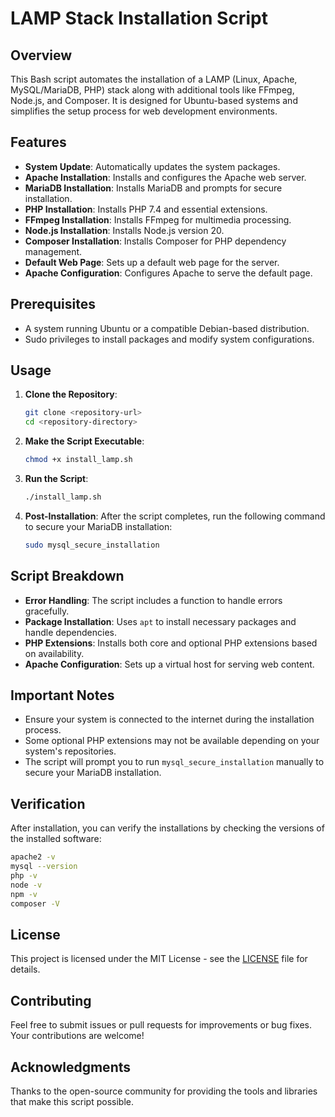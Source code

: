 # LAMP Stack Installation Script

## Overview
This Bash script automates the installation of a LAMP (Linux, Apache, MySQL/MariaDB, PHP) stack along with additional tools like FFmpeg, Node.js, and Composer. It is designed for Ubuntu-based systems and simplifies the setup process for web development environments.

## Features
- **System Update**: Automatically updates the system packages.
- **Apache Installation**: Installs and configures the Apache web server.
- **MariaDB Installation**: Installs MariaDB and prompts for secure installation.
- **PHP Installation**: Installs PHP 7.4 and essential extensions.
- **FFmpeg Installation**: Installs FFmpeg for multimedia processing.
- **Node.js Installation**: Installs Node.js version 20.
- **Composer Installation**: Installs Composer for PHP dependency management.
- **Default Web Page**: Sets up a default web page for the server.
- **Apache Configuration**: Configures Apache to serve the default page.

## Prerequisites
- A system running Ubuntu or a compatible Debian-based distribution.
- Sudo privileges to install packages and modify system configurations.

## Usage
1. **Clone the Repository**:
   ```bash
   git clone <repository-url>
   cd <repository-directory>
   ```

2. **Make the Script Executable**:
   ```bash
   chmod +x install_lamp.sh
   ```

3. **Run the Script**:
   ```bash
   ./install_lamp.sh
   ```

4. **Post-Installation**:
   After the script completes, run the following command to secure your MariaDB installation:
   ```bash
   sudo mysql_secure_installation
   ```

## Script Breakdown
- **Error Handling**: The script includes a function to handle errors gracefully.
- **Package Installation**: Uses `apt` to install necessary packages and handle dependencies.
- **PHP Extensions**: Installs both core and optional PHP extensions based on availability.
- **Apache Configuration**: Sets up a virtual host for serving web content.

## Important Notes
- Ensure your system is connected to the internet during the installation process.
- Some optional PHP extensions may not be available depending on your system's repositories.
- The script will prompt you to run `mysql_secure_installation` manually to secure your MariaDB installation.

## Verification
After installation, you can verify the installations by checking the versions of the installed software:
```bash
apache2 -v
mysql --version
php -v
node -v
npm -v
composer -V
```

## License
This project is licensed under the MIT License - see the [LICENSE](LICENSE) file for details.

## Contributing
Feel free to submit issues or pull requests for improvements or bug fixes. Your contributions are welcome!

## Acknowledgments
Thanks to the open-source community for providing the tools and libraries that make this script possible.
